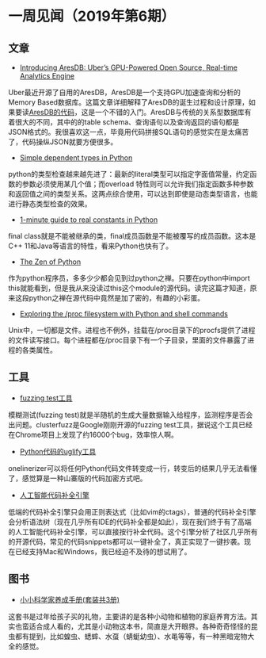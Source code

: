 # 一周见闻（2019年第6期）

## 文章

- [Introducing AresDB: Uber’s GPU-Powered Open Source, Real-time Analytics Engine](https://eng.uber.com/aresdb/)

Uber最近开源了自用的AresDB，AresDB是一个支持GPU加速查询和分析的Memory Based数据库。这篇文章详细解释了AresDB的诞生过程和设计原理，如果要读[AresDB的代码](https://github.com/uber/aresdb)，这是一个不错的入门。AresDB与传统的关系型数据库有着很大的不同，其中的的table schema、查询语句以及查询返回的语句都是JSON格式的。我很喜欢这一点，毕竟用代码拼接SQL语句的感觉实在是太痛苦了，代码操纵JSON就要方便很多。

- [Simple dependent types in Python](https://sobolevn.me/2019/01/simple-dependent-types-in-python)

python的类型检查越来越先进了：最新的literal类型可以指定字面值常量，约定函数的参数必须使用某几个值；而overload 特性则可以允许我们指定函数多种参数和返回值之间的类型关系。这两点综合使用，可以达到即使是动态类型语言，也能进行静态类型检查的效果。

- [1-minute guide to real constants in Python](https://sobolevn.me/2018/07/real-python-contants)

final class就是不能被继承的类，final成员函数是不能被覆写的成员函数。这本是C++ 11和Java等语言的特性，看来Python也快有了。

- [The Zen of Python](https://www.codementor.io/mikebell66/the-zen-of-python-s0cvequqn)


作为python程序员，多多少少都会见到过python之禅。只要在python中import this就能看到，但是我从来没读过this这个module的源代码。读完这篇才知道，原来这段python之禅在源代码中竟然是加了密的，有趣的小彩蛋。

- [Exploring the /proc filesystem with Python and shell commands](http://www.linux-magazine.com/Issues/2018/217/Exploring-proc)

Unix中，一切都是文件。进程也不例外，挂载在/proc目录下的procfs提供了进程的文件读写接口。每个进程都在/proc目录下有一个子目录，里面的文件暴露了进程的各类属性。



## 工具

- [fuzzing test工具](https://github.com/google/clusterfuzz)

模糊测试(fuzzing test)就是半随机的生成大量数据输入给程序，监测程序是否会出问题。clusterfuzz是Google刚刚开源的fuzzing test工具，据说这个工具已经在Chrome项目上发现了约16000个bug，效率惊人啊。

- [Python代码的uglify工具](https://github.com/csvoss/onelinerizer)

onelinerizer可以将任何Python代码文件转变成一行，转变后的结果几乎无法看懂了，感觉算是一种山寨版的代码加密方式吧。

- [人工智能代码补全引擎](https://kite.com/)

低端的代码补全引擎只会用正则表达式（比如vim的ctags），普通的代码补全引擎会分析语法树（现在几乎所有IDE的代码补全都是如此），现在我们终于有了高端的人工智能代码补全引擎，可以直接按行补全代码。这个引擎分析了社区几乎所有的开源代码，常见的代码snippets都可以一键补全了，真正实现了一键抄袭。现在已经支持Mac和Windows，我已经迫不及待的想试用了。

## 图书

- [小小科学家养成手册(套装共3册)](https://book.douban.com/subject/6078832/)

这套书是过年给孩子买的礼物，主要讲的是各种小动物和植物的家庭养育方法。其实也蛮适合成人看的，尤其是小动物这本书，简直是大开眼界。各种奇奇怪怪的昆虫都有提到，比如蝗虫、蟋蟀、水虿（蜻蜓幼虫）、水黾等等，有一种黑暗宠物大全的感觉。